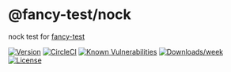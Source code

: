 @fancy-test/nock
================

nock test for [fancy-test](https://github.com/jdxcode/fancy-test)

[![Version](https://img.shields.io/npm/v/@fancy-test/nock.svg)](https://npmjs.org/package/@fancy-test/nock)
[![CircleCI](https://circleci.com/gh/jdxcode/fancy-test-nock/tree/main.svg?style=svg)](https://circleci.com/gh/jdxcode/fancy-test-nock/tree/main)
[![Known Vulnerabilities](https://snyk.io/test/npm/@fancy-test/nock/badge.svg)](https://snyk.io/test/npm/@fancy-test/nock)
[![Downloads/week](https://img.shields.io/npm/dw/@fancy-test/nock.svg)](https://npmjs.org/package/@fancy-test/nock)
[![License](https://img.shields.io/npm/l/@fancy-test/nock.svg)](https://github.com/jdxcode/@fancy-test/nock/blob/main/package.json)
